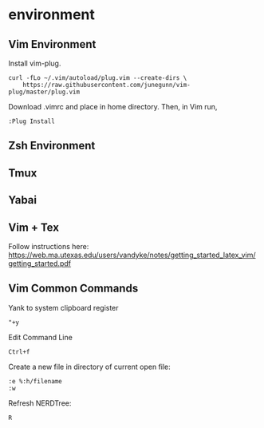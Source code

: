 # environment

## Vim Environment

Install vim-plug.

```
curl -fLo ~/.vim/autoload/plug.vim --create-dirs \
    https://raw.githubusercontent.com/junegunn/vim-plug/master/plug.vim
```

Download .vimrc and place in home directory. Then, in Vim run,

```
:Plug Install
```

## Zsh Environment

## Tmux 

## Yabai

## Vim + Tex

Follow instructions here:
https://web.ma.utexas.edu/users/vandyke/notes/getting_started_latex_vim/getting_started.pdf

## Vim Common Commands

Yank to system clipboard register
```
"+y
```

Edit Command Line
```
Ctrl+f
```

Create a new file in directory of current open file:
```
:e %:h/filename
:w
```

Refresh NERDTree:
```
R
```

